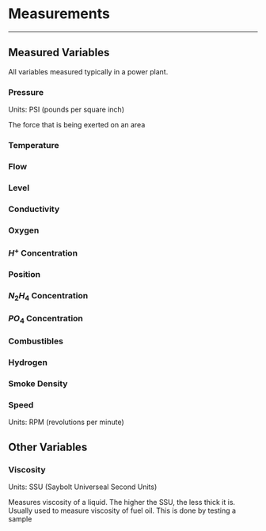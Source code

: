 # Measurements
---

## Measured Variables
All variables measured typically in a power plant.

### Pressure
Units: PSI (pounds per square inch)

The force that is being exerted on an area

### Temperature

### Flow

### Level

### Conductivity

### Oxygen

### $H^{+}$ Concentration

### Position

### $N_{2}H_{4}$ Concentration

### $PO_{4}$ Concentration

### Combustibles

### Hydrogen

### Smoke Density

### Speed
Units: RPM (revolutions per minute)

## Other Variables

### Viscosity
Units: SSU (Saybolt Universeal Second Units)

Measures viscosity of a liquid. The higher the SSU, the less thick it is.
Usually used to measure viscosity of fuel oil. This is done by testing a sample 